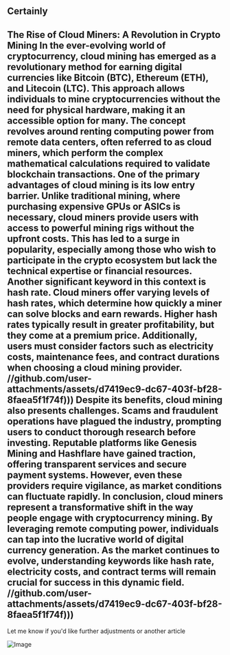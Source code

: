Certainly
---
**The Rise of Cloud Miners: A Revolution in Crypto Mining**
In the ever-evolving world of cryptocurrency, **cloud mining** has emerged as a revolutionary method for earning digital currencies like Bitcoin (BTC), Ethereum (ETH), and Litecoin (LTC). This approach allows individuals to mine cryptocurrencies without the need for physical hardware, making it an accessible option for many. The concept revolves around renting computing power from remote data centers, often referred to as **cloud miners**, which perform the complex mathematical calculations required to validate blockchain transactions.
One of the primary advantages of cloud mining is its **low entry barrier**. Unlike traditional mining, where purchasing expensive GPUs or ASICs is necessary, cloud miners provide users with access to powerful mining rigs without the upfront costs. This has led to a surge in popularity, especially among those who wish to participate in the crypto ecosystem but lack the technical expertise or financial resources.
Another significant keyword in this context is **hash rate**. Cloud miners offer varying levels of hash rates, which determine how quickly a miner can solve blocks and earn rewards. Higher hash rates typically result in greater profitability, but they come at a premium price. Additionally, users must consider factors such as **electricity costs**, **maintenance fees**, and **contract durations** when choosing a cloud mining provider.
 //github.com/user-attachments/assets/d7419ec9-dc67-403f-bf28-8faea5f1f74f)))
Despite its benefits, cloud mining also presents challenges. Scams and fraudulent operations have plagued the industry, prompting users to conduct thorough research before investing. Reputable platforms like Genesis Mining and Hashflare have gained traction, offering transparent services and secure payment systems. However, even these providers require vigilance, as market conditions can fluctuate rapidly.
In conclusion, cloud miners represent a transformative shift in the way people engage with cryptocurrency mining. By leveraging remote computing power, individuals can tap into the lucrative world of digital currency generation. As the market continues to evolve, understanding keywords like **hash rate**, **electricity costs**, and **contract terms** will remain crucial for success in this dynamic field.
 //github.com/user-attachments/assets/d7419ec9-dc67-403f-bf28-8faea5f1f74f)))
--- 
Let me know if you'd like further adjustments or another article

![Image](https://github.com/user-attachments/assets/4a25d116-2220-4385-b08e-f287af8fcbc4)
